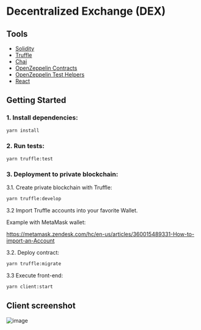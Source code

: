 # Decentralized Exchange (DEX)

## Tools

- [Solidity](https://docs.soliditylang.org/en/v0.8.6/)
- [Truffle](https://www.trufflesuite.com/truffle)
- [Chai](https://www.chaijs.com/)
- [OpenZeppelin Contracts](https://github.com/OpenZeppelin/openzeppelin-contracts)
- [OpenZeppelin Test Helpers](https://docs.openzeppelin.com/test-helpers/0.5/)
- [React](https://reactjs.org/)

## Getting Started

### 1. Install dependencies:

```sh
yarn install
```

### 2. Run tests:

```
yarn truffle:test
```
### 3. Deployment to private blockchain:

3.1. Create private blockchain with Truffle: 
```sh
yarn truffle:develop
```

3.2 Import Truffle accounts into your favorite Wallet.

Example with MetaMask wallet: 

https://metamask.zendesk.com/hc/en-us/articles/360015489331-How-to-import-an-Account

3.2. Deploy contract:
```sh
yarn truffle:migrate
```

3.3 Execute front-end:
```sh
yarn client:start
```

## Client screenshot
![image](https://user-images.githubusercontent.com/26256775/127886794-93683156-8686-4cad-b420-80337d44f586.png)
